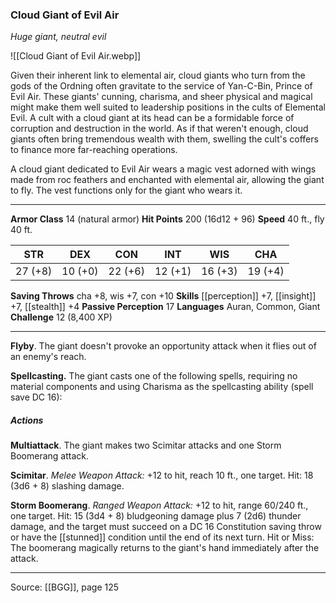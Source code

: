 ### Cloud Giant of Evil Air
_Huge giant, neutral evil_

![[Cloud Giant of Evil Air.webp]]

Given their inherent link to elemental air, cloud giants who turn from the gods of the Ordning often gravitate to the service of Yan-C-Bin, Prince of Evil Air. These giants' cunning, charisma, and sheer physical and magical might make them well suited to leadership positions in the cults of Elemental Evil. A cult with a cloud giant at its head can be a formidable force of corruption and destruction in the world. As if that weren't enough, cloud giants often bring tremendous wealth with them, swelling the cult's coffers to finance more far-reaching operations.

A cloud giant dedicated to Evil Air wears a magic vest adorned with wings made from roc feathers and enchanted with elemental air, allowing the giant to fly. The vest functions only for the giant who wears it.




---

**Armor Class** 14 (natural armor)
**Hit Points** 200 (16d12 + 96)
**Speed** 40 ft., fly 40 ft.

| STR     | DEX     | CON     | INT     | WIS     | CHA     |
|---------|---------|---------|---------|---------|---------|
| 27 (+8) | 10 (+0) | 22 (+6) | 12 (+1) | 16 (+3) | 19 (+4) |

**Saving Throws** cha +8, wis +7, con +10
**Skills** [[perception]] +7, [[insight]] +7, [[stealth]] +4
**Passive Perception** 17
**Languages** Auran, Common, Giant
**Challenge** 12 (8,400 XP)

---

**Flyby**. The giant doesn't provoke an opportunity attack when it flies out of an enemy's reach.

**Spellcasting.** The giant casts one of the following spells, requiring no material components and using Charisma as the spellcasting ability (spell save DC 16):

##### Actions
**Multiattack**. The giant makes two Scimitar attacks and one Storm Boomerang attack.

**Scimitar**. _Melee Weapon Attack:_ +12 to hit, reach 10 ft., one target. Hit: 18 (3d6 + 8) slashing damage.

**Storm Boomerang**. _Ranged Weapon Attack:_ +12 to hit, range 60/240 ft., one target. Hit: 15 (3d4 + 8) bludgeoning damage plus 7 (2d6) thunder damage, and the target must succeed on a DC 16 Constitution saving throw or have the [[stunned]] condition until the end of its next turn. Hit or Miss: The boomerang magically returns to the giant's hand immediately after the attack.


---

Source: [[BGG]], page 125